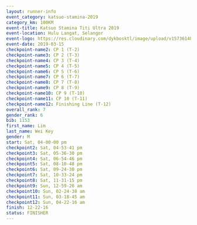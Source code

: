 ```yaml
--- 
layout: runner-info 
event_category: katsuo-stamina-2019 
category_km: 100KM 
event-title: Katsuo Stamina Titi Ultra 2019 
event-location: Hulu Langat, Selangor 
event-logo: https://res.cloudinary.com/dykbosktl/image/upload/v1573614825/Logo/Logo_p7ft6n.png 
event-date: 2019-03-15 
checkpoint-name2: CP 1 (T-2) 
checkpoint-name3: CP 2 (T-3) 
checkpoint-name4: CP 3 (T-4) 
checkpoint-name5: CP 4 (T-5) 
checkpoint-name6: CP 5 (T-6) 
checkpoint-name7: CP 6 (T-7) 
checkpoint-name8: CP 7 (T-8) 
checkpoint-name9: CP 8 (T-9) 
checkpoint-name10: CP 9 (T-10) 
checkpoint-name11: CP 10 (T-11) 
checkpoint-name12: Finishing Line (T-12) 
overall_rank: 7
gender_rank: 6
bib: 1153
first_name: Lim
last_name: Wei Key
gender: M
start: Sat, 04-00-00 pm
checkpoint2: Sat, 04-53-41 pm
checkpoint3: Sat, 05-36-30 pm
checkpoint4: Sat, 06-54-46 pm
checkpoint5: Sat, 08-10-48 pm
checkpoint6: Sat, 09-24-30 pm
checkpoint7: Sat, 10-33-24 pm
checkpoint8: Sat, 11-31-15 pm
checkpoint9: Sun, 12-59-26 am
checkpoint10: Sun, 02-24-38 am
checkpoint11: Sun, 03-18-45 am
checkpoint12: Sun, 04-22-16 am
finish: 12-22-16
status: FINISHER
--- 
```

